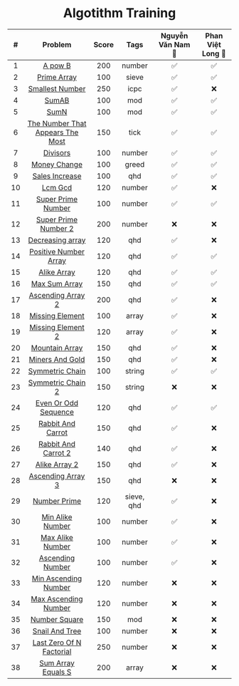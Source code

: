 <div align="center">

# Algotithm Training

|#| Problem|Score| Tags | Nguyễn Văn Nam 🌺| Phan Việt Long 👿|
| :-----:|:-----:| :-----: |:-----: | :-----: | :-: |
|1| [A pow B](https://github.com/zukahai/algotithm-training/tree/main/a_pow_b)|200|number| ✅| ✅|
|2| [Prime Array](https://github.com/zukahai/algotithm-training/tree/main/prime_array)|100|sieve| ✅| ✅|
|3| [Smallest Number](https://github.com/zukahai/algotithm-training/tree/main/smallest_number)|250|icpc| ✅| ❌|
|4| [SumAB](https://github.com/zukahai/algotithm-training/tree/main/sum_a_b)|100|mod| ✅| ✅|
|5| [SumN](https://github.com/zukahai/algotithm-training/tree/main/sum_n)|100|mod| ✅| ✅|
|6| [The Number That Appears The Most](https://github.com/zukahai/algotithm-training/tree/main/the_number_that_appears_the_most)|150|tick| ✅| ✅|
|7| [Divisors](https://github.com/zukahai/algotithm-training/tree/main/divisors)|100| number| ✅| ✅|
|8| [Money Change](https://github.com/zukahai/algotithm-training/tree/main/money_change)|100|greed| ✅| ✅|
|9| [Sales Increase](https://github.com/zukahai/algotithm-training/tree/main/sales_increase)|100|qhd| ✅| ✅|
|10| [Lcm Gcd](https://github.com/zukahai/algotithm-training/tree/main/lcm_gcd)|120|number| ✅| ❌|
|11| [Super Prime Number](https://github.com/zukahai/algotithm-training/tree/main/super_prime_number)|100|number| ✅| ✅|
|12| [Super Prime Number 2](https://github.com/zukahai/algotithm-training/tree/main/super_prime_number_2)|200|number| ❌| ❌|
|13| [Decreasing array](https://github.com/zukahai/algotithm-training/tree/main/decreasing_array)|120|qhd| ✅| ❌|
|14| [Positive Number Array](https://github.com/zukahai/algotithm-training/tree/main/positive_number_array)|120|qhd| ✅| ✅|
|15| [Alike Array](https://github.com/zukahai/algotithm-training/tree/main/alike_array)|120|qhd| ✅| ✅|
|16| [Max Sum Array](https://github.com/zukahai/algotithm-training/tree/main/max_sum_array)|150|qhd| ✅| ✅|
|17| [Ascending Array 2](https://github.com/zukahai/algotithm-training/tree/main/ascending_array_2)|200|qhd| ✅| ❌|
18| [Missing Element](https://github.com/zukahai/algotithm-training/tree/main/missing_element)|100|array| ✅| ❌|
19| [Missing Element 2](https://github.com/zukahai/algotithm-training/tree/main/missing_element_2)|120| array| ✅| ❌|
20| [Mountain Array](https://github.com/zukahai/algotithm-training/tree/main/mountain_array)|150|qhd| ✅| ❌|
21| [Miners And Gold](https://github.com/zukahai/algotithm-training/tree/main/miners_and_gold)|150|qhd| ✅| ❌|
22| [Symmetric Chain](https://github.com/zukahai/algotithm-training/tree/main/symmetric_chain)|100|string| ✅| ✅|
23| [Symmetric Chain 2](https://github.com/zukahai/algotithm-training/tree/main/symmetric_chain_2)|150|string| ❌| ❌|
24| [Even Or Odd Sequence](https://github.com/zukahai/algotithm-training/tree/main/even_or_odd_sequence)|120|qhd| ✅| ✅|
25| [Rabbit And Carrot](https://github.com/zukahai/algotithm-training/tree/main/rabbit_and_carrot)|150| qhd| ✅| ❌|
26| [Rabbit And Carrot 2](https://github.com/zukahai/algotithm-training/tree/main/rabbit_and_carrot_2)|140|qhd| ✅| ❌|
27| [Alike Array 2](https://github.com/zukahai/algotithm-training/tree/main/alike_array_2)|150|qhd| ✅| ❌|
28| [Ascending Array 3](https://github.com/zukahai/algotithm-training/tree/main/ascending_array_3)|150|qhd| ❌| ❌|
29| [Number Prime](https://github.com/zukahai/algotithm-training/tree/main/number_prime)|120|sieve, qhd| ✅| ❌|
30| [Min Alike Number](https://github.com/zukahai/algotithm-training/tree/main/min_alike_number)|100|number| ✅ |❌|
31| [Max Alike Number](https://github.com/zukahai/algotithm-training/tree/main/max_alike_number)|100|number|✅ |❌|
32| [Ascending Number](https://github.com/zukahai/algotithm-training/tree/main/ascending_number)|100|number|✅ | ❌|
33| [Min Ascending Number](https://github.com/zukahai/algotithm-training/tree/main/min_ascending_number)|120|number| ❌| ❌|
34| [Max Ascending Number](https://github.com/zukahai/algotithm-training/tree/main/max_ascending_number)|120|number| ❌| ❌|
35| [Number Square](https://github.com/zukahai/algotithm-training/tree/main/number_square)|150|mod| ❌| ❌|
36| [Snail And Tree](https://github.com/zukahai/algotithm-training/tree/main/snail_and_tree)|100|number| ❌| ❌|
37| [Last Zero Of N Factorial](https://github.com/zukahai/algotithm-training/tree/main/last_zero_of_n_factorial)|250|number| ❌| ❌|
38| [Sum Array Equals S](https://github.com/zukahai/algotithm-training/tree/main/sum_array_equals_s)|200|array| ❌| ❌|
</div>
